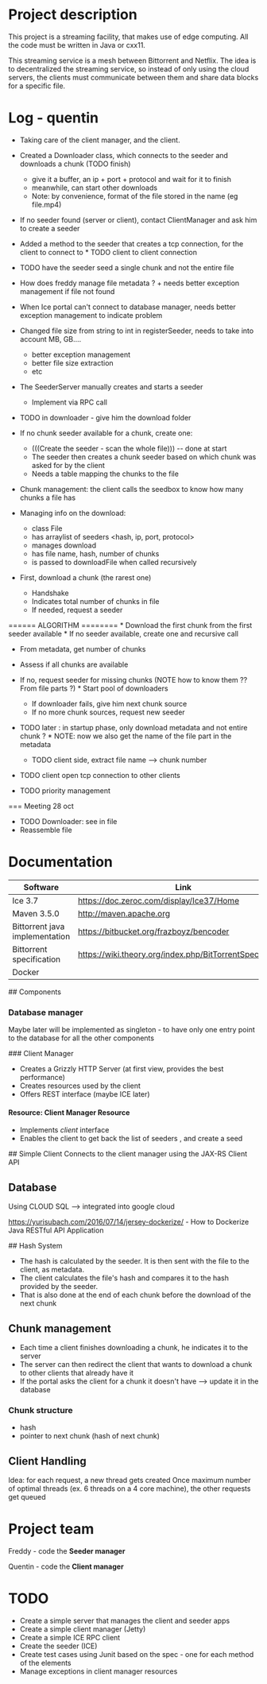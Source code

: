 # Project description
This project is a streaming facility, that makes use of edge computing.
All the code must be written in Java or cxx11.

This streaming service is a mesh between Bittorrent and Netflix. The idea is to decentralized the
streaming service, so instead of only using the cloud servers, the clients must communicate between
them and share data blocks for a specific file.

# Log - quentin
* Taking care of the client manager, and the client.
* Created a Downloader class, which connects to the seeder and downloads a chunk (TODO finish)
    * give it a buffer, an ip + port + protocol and wait for it to finish
    * meanwhile, can start other downloads
    * Note: by convenience, format of the file stored in the name (eg file.mp4)
* If no seeder found (server or client), contact ClientManager and ask him to create a seeder
* Added a method to the seeder that creates a tcp connection, for the client to connect to
* TODO client to client connection
* TODO have the seeder seed a single chunk and not the entire file

* How does freddy manage file metadata ? + needs better exception management if file not found
* When Ice portal can't connect to database manager, needs better exception management to indicate problem
* Changed file size from string to int in registerSeeder, needs to take into account MB, GB....
    * better exception management
    * better file size extraction
    * etc

* The SeederServer manually creates and starts a seeder
    * Implement via RPC call

* TODO in downloader - give him the download folder

* If no chunk seeder available for a chunk, create one:
    * (((Create the seeder - scan the whole file))) -- done at start
    * The seeder then creates a chunk seeder based on which chunk was asked for by the client
    * Needs a table mapping the chunks to the file

* Chunk management: the client calls the seedbox to know how many chunks a file has

* Managing info on the download:
    * class File
    * has arraylist of seeders <hash, ip, port, protocol>
    * manages download
    * has file name, hash, number of chunks
    * is passed to downloadFile when called recursively

* First, download a chunk (the rarest one)
    * Handshake
    * Indicates total number of chunks in file
    * If needed, request a seeder

====== ALGORITHM ========
* Download the first chunk from the first seeder available
    * If no seeder available, create one and recursive call
* From metadata, get number of chunks
* Assess if all chunks are available
* If no, request seeder for missing chunks (NOTE how to know them ?? From file parts ?)
* Start pool of downloaders
    * If downloader fails, give him next chunk source
    * If no more chunk sources, request new seeder

* TODO later : in startup phase, only download metadata and not entire chunk ?
* NOTE: now we also get the name of the file part in the metadata 
    * TODO client side, extract file name --> chunk number

* TODO client open tcp connection to other clients
* TODO priority management

=== Meeting 28 oct
* TODO Downloader:
    see in file
* Reassemble file

# Documentation

| Software | Link |
| -- | -- |
| Ice 3.7 | https://doc.zeroc.com/display/Ice37/Home |
| Maven 3.5.0 | http://maven.apache.org |
| Bittorrent java implementation | https://bitbucket.org/frazboyz/bencoder |
| Bittorrent specification | https://wiki.theory.org/index.php/BitTorrentSpecification |
| Docker | |

## Components

### Database manager
Maybe later will be implemented as singleton -
to have only one entry point to the database for all the other components

### Client Manager
* Creates a Grizzly HTTP Server (at first view, provides the best performance)
* Creates resources used by the client
* Offers REST interface (maybe ICE later)

#### Resource: Client Manager Resource
* Implements *client* interface
* Enables the client to get back the list of seeders , and create a seed

## Simple Client
Connects to the client manager using the JAX-RS Client API

## Database
Using CLOUD SQL --> integrated into google cloud

https://yurisubach.com/2016/07/14/jersey-dockerize/ - How to Dockerize Java RESTful API Application

## Hash System
* The hash is calculated by the seeder. It is then sent with the file to the client, as metadata.
* The client calculates the file's hash and compares it to the hash provided by the seeder.
* That is also done at the end of each chunk before the download of the next chunk

## Chunk management
* Each time a client finishes downloading a chunk, he indicates it to the server
* The server can then redirect the client that wants to download a chunk to other clients that already have it
* If the portal asks the client for a chunk it doesn't have --> update it in the database

### Chunk structure
* hash
* pointer to next chunk (hash of next chunk)

## Client Handling
Idea: for each request, a new thread gets created
Once maximum number of optimal threads (ex. 6 threads on a 4 core machine),
the other requests get queued

# Project team
Freddy - code the **Seeder manager**

Quentin - code the **Client manager**

# TODO
* Create a simple server that manages the client and seeder apps
* Create a simple client manager (Jetty)
* Create a simple ICE RPC client
* Create the seeder (ICE)
* Create test cases using Junit based on the spec - one for each method of the elements
* Manage exceptions in client manager resources
